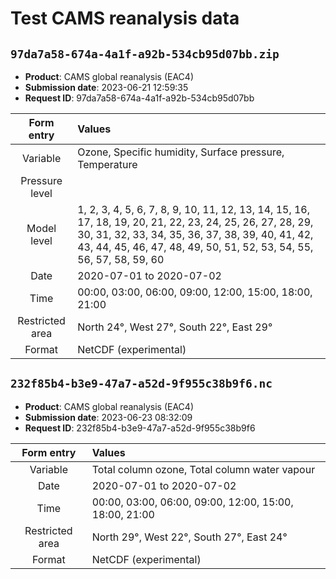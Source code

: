 # Test CAMS reanalysis data

## `97da7a58-674a-4a1f-a92b-534cb95d07bb.zip`

* **Product**: CAMS global reanalysis (EAC4)
* **Submission date**: 2023-06-21 12:59:35
* **Request ID**: 97da7a58-674a-4a1f-a92b-534cb95d07bb

| Form entry | Values |
| :--: | :-- |
| Variable | Ozone, Specific humidity, Surface pressure, Temperature |
| Pressure level | |
| Model level | 1, 2, 3, 4, 5, 6, 7, 8, 9, 10, 11, 12, 13, 14, 15, 16, 17, 18, 19, 20, 21, 22, 23, 24, 25, 26, 27, 28, 29, 30, 31, 32, 33, 34, 35, 36, 37, 38, 39, 40, 41, 42, 43, 44, 45, 46, 47, 48, 49, 50, 51, 52, 53, 54, 55, 56, 57, 58, 59, 60 |
| Date | 2020-07-01 to 2020-07-02 |
| Time | 00:00, 03:00, 06:00, 09:00, 12:00, 15:00, 18:00, 21:00 |
| Restricted area | North 24°, West 27°, South 22°, East 29° |
| Format | NetCDF (experimental) |


## `232f85b4-b3e9-47a7-a52d-9f955c38b9f6.nc`

* **Product**: CAMS global reanalysis (EAC4) 
* **Submission date**: 2023-06-23 08:32:09
* **Request ID**: 232f85b4-b3e9-47a7-a52d-9f955c38b9f6

| Form entry | Values |
| :--: | :-- |
| Variable | Total column ozone, Total column water vapour |
| Date | 2020-07-01 to 2020-07-02 |
| Time | 00:00, 03:00, 06:00, 09:00, 12:00, 15:00, 18:00, 21:00 |
| Restricted area | North 29°, West 22°, South 27°, East 24° |
| Format | NetCDF (experimental) |

